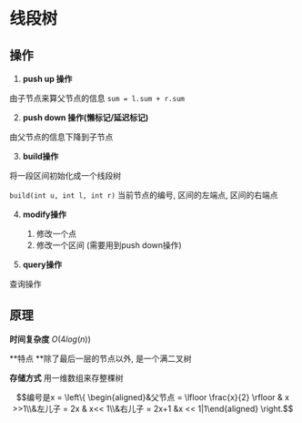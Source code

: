 # 线段树

## 操作

1. **push up 操作**

由子节点来算父节点的信息 `sum = l.sum + r.sum`

2. **push down 操作(懒标记/延迟标记)**

由父节点的信息下降到子节点

3. **build操作**

将一段区间初始化成一个线段树

`build(int u, int l, int r)` 当前节点的编号, 区间的左端点, 区间的右端点

4. **modify操作**
   1. 修改一个点
   2. 修改一个区间 (需要用到push down操作)

5. **query操作**

查询操作



## 原理

**时间复杂度** $O(4log(n))$

**特点 **除了最后一层的节点以外, 是一个满二叉树

**存储方式** 用一维数组来存整棵树



$$编号是x = \left\{ \begin{aligned}&父节点 = \lfloor \frac{x}{2} \rfloor & x >>1\\&左儿子 = 2x & x<< 1\\&右儿子 = 2x+1 &x << 1|1\end{aligned} \right.$$

